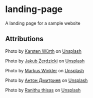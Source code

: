 # landing-page

A landing page for a sample website

## Attributions

Photo by <a href="https://unsplash.com/@karsten_wuerth?utm_content=creditCopyText&utm_medium=referral&utm_source=unsplash">Karsten Würth</a> on <a href="https://unsplash.com/photos/landscape-photography-of-grass-field-with-windmills-under-orange-sunset-lsJ9jHKIqHg?utm_content=creditCopyText&utm_medium=referral&utm_source=unsplash">Unsplash</a>

Photo by <a href="https://unsplash.com/@jakubzerdzicki?utm_content=creditCopyText&utm_medium=referral&utm_source=unsplash">Jakub Żerdzicki</a> on <a href="https://unsplash.com/photos/a-person-sitting-at-a-desk-with-a-calculator-and-a-notebook-LNnmSumlwO4?utm_content=creditCopyText&utm_medium=referral&utm_source=unsplash">Unsplash</a>
      
Photo by <a href="https://unsplash.com/@markuswinkler?utm_content=creditCopyText&utm_medium=referral&utm_source=unsplash">Markus Winkler</a> on <a href="https://unsplash.com/photos/black-and-silver-laptop-computer-IrRbSND5EUc?utm_content=creditCopyText&utm_medium=referral&utm_source=unsplash">Unsplash</a>
      
Photo by <a href="https://unsplash.com/@ehmitrich?utm_content=creditCopyText&utm_medium=referral&utm_source=unsplash">Антон Дмитриев</a> on <a href="https://unsplash.com/photos/man-in-red-and-black-jacket-wearing-orange-helmet-Q3WVbAfdOoY?utm_content=creditCopyText&utm_medium=referral&utm_source=unsplash">Unsplash</a>
      
Photo by <a href="https://unsplash.com/@rani26?utm_content=creditCopyText&utm_medium=referral&utm_source=unsplash">Ranithu thisas</a> on <a href="https://unsplash.com/photos/a-small-green-plant-sprouting-from-a-piece-of-wood-noeJ8FJkGi4?utm_content=creditCopyText&utm_medium=referral&utm_source=unsplash">Unsplash</a>
